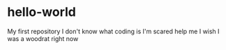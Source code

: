 # hello-world
My first repository
I don't know what coding is I'm scared help me
I wish I was a woodrat right now
